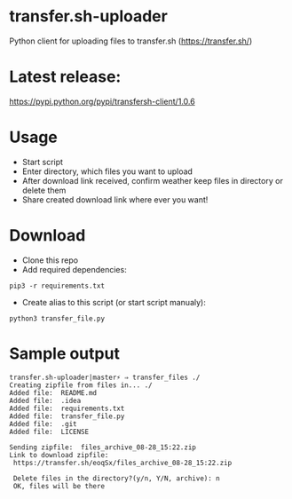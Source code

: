 # transfer.sh-uploader
Python client for uploading files to transfer.sh (https://transfer.sh/)

# Latest release:

https://pypi.python.org/pypi/transfersh-client/1.0.6

# Usage
- Start script
- Enter directory, which files you want to upload
- After download link received, confirm weather keep files in directory or delete them
- Share created download link where ever you want!

# Download
- Clone this repo
- Add required dependencies:

~~~~
pip3 -r requirements.txt
~~~~
   
- Create alias to this script (or start script manualy):

~~~
python3 transfer_file.py
~~~  

# Sample output

~~~
transfer.sh-uploader|master⚡ ⇒ transfer_files ./                                     
Creating zipfile from files in... ./
Added file:  README.md
Added file:  .idea
Added file:  requirements.txt
Added file:  transfer_file.py
Added file:  .git
Added file:  LICENSE

Sending zipfile:  files_archive_08-28_15:22.zip
Link to download zipfile:
 https://transfer.sh/eoqSx/files_archive_08-28_15:22.zip

 Delete files in the directory?(y/n, Y/N, archive): n
 OK, files will be there
~~~


